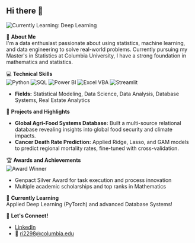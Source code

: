 ## Hi there 👋

![Currently Learning: Deep Learning](https://img.shields.io/badge/Currently%20Learning-Deep%20Learning-brightgreen)

🎯 **About Me**  
I'm a data enthusiast passionate about using statistics, machine learning, and data engineering to solve real-world problems. Currently pursuing my Master's in Statistics at Columbia University, I have a strong foundation in mathematics and statistics.

💻 **Technical Skills**  
![Python](https://img.shields.io/badge/Python-3670A0?style=for-the-badge&logo=python&logoColor=white)
![SQL](https://img.shields.io/badge/SQL-4479A1?style=for-the-badge&logo=postgresql&logoColor=white)
![Power BI](https://img.shields.io/badge/Power%20BI-F2C811?style=for-the-badge&logo=powerbi&logoColor=black)
![Excel VBA](https://img.shields.io/badge/Excel-VBA-217346?style=for-the-badge&logo=microsoft-excel&logoColor=white)
![Streamlit](https://img.shields.io/badge/Streamlit-FF4B4B?style=for-the-badge&logo=streamlit&logoColor=white)

- **Fields:** Statistical Modeling, Data Science, Data Analysis, Database Systems, Real Estate Analytics

🚀 **Projects and Highlights**  
- **Global Agri-Food Systems Database:** Built a multi-source relational database revealing insights into global food security and climate impacts.  
- **Cancer Death Rate Prediction:** Applied Ridge, Lasso, and GAM models to predict regional mortality rates, fine-tuned with cross-validation.  

🏆 **Awards and Achievements**  
![Award Winner](https://img.shields.io/badge/Award%20Winner-Genpact%20Silver%20Award-blueviolet)  
- Genpact Silver Award for task execution and process innovation  
- Multiple academic scholarships and top ranks in Mathematics

🌱 **Currently Learning**  
Applied Deep Learning (PyTorch) and advanced Database Systems!

📧 **Let's Connect!**  
- [LinkedIn](https://linkedin.com/in/ryna-irengbam)  
- 📧 ri2298@columbia.edu


